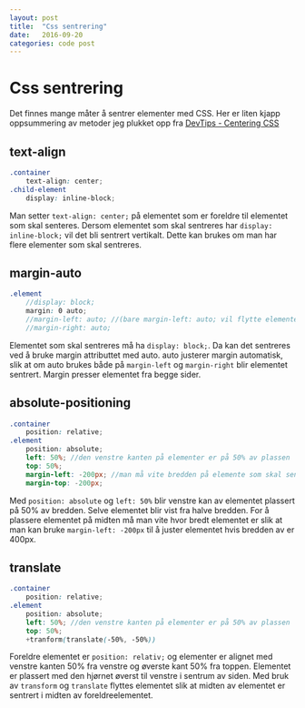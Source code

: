 ```yaml
---
layout: post
title:  "Css sentrering"
date:   2016-09-20
categories: code post
---
```

Css sentrering
===========
Det finnes mange måter å sentrer elementer med CSS. Her er liten kjapp 
oppsummering av metoder jeg plukket opp fra [DevTips - Centering CSS](https://www.youtube.com/watch?v=hIG-fZ2042k#t=81.17199)

text-align
----------
```scss
.container 
    text-align: center;
.child-element
    display: inline-block;
```
Man setter `text-align: center;` på elementet som er foreldre til elementet som skal senteres. 
Dersom elementet som skal sentreres har `display: inline-block;` vil det bli sentrert vertikalt.
Dette kan brukes om man har flere elementer som skal sentreres. 

margin-auto
-----------
```scss
.element
    //display: block;
    margin: 0 auto;
    //margin-left: auto; //(bare margin-left: auto; vil flytte elementet til høyre side, slik som float: right;)
    //margin-right: auto;
```
Elementet som skal sentreres må ha `display: block;`. Da kan det sentreres ved å bruke margin attributtet med auto. 
auto justerer margin automatisk, slik at om auto brukes både på `margin-left` og `margin-right` blir elementet sentrert.
Margin presser elementet fra begge sider.

absolute-positioning
--------------------
```scss
.container
    position: relative;
.element
    position: absolute;
    left: 50%; //den venstre kanten på elementer er på 50% av plassen
    top: 50%;
    margin-left: -200px; //man må vite bredden på elemente som skal sentreres.
    margin-top: -200px;
```
Med `position: absolute` og `left: 50%` blir venstre kan av elementet plassert på 50% av bredden. Selve elementet
blir vist fra halve bredden. For å plassere elementet på midten må man vite hvor bredt elementet er slik at man kan bruke
`margin-left: -200px` til å juster elementet hvis bredden av er 400px.

translate
---------
```scss
.container
    position: relative;
.element
    position: absolute;
    left: 50%; //den venstre kanten på elementer er på 50% av plassen
    top: 50%;
    +tranform(translate(-50%, -50%))
```
Foreldre elementet er `position: relativ;` og elementer er alignet med venstre kanten 50% fra venstre og øverste kant 50% fra toppen.
Elementet er plassert med den hjørnet øverst til venstre i sentrum av siden. Med bruk av `transform` og `translate` flyttes elementet
slik at midten av elementet er sentrert i midten av foreldreelementet.


